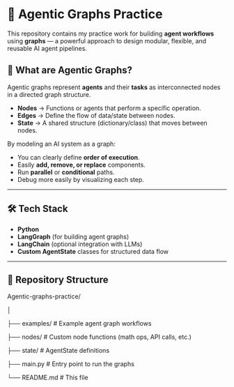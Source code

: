 # 🧠 Agentic Graphs Practice

This repository contains my practice work for building **agent workflows** using **graphs** — a powerful approach to design modular, flexible, and reusable AI agent pipelines.  

## 📌 What are Agentic Graphs?
Agentic graphs represent **agents** and their **tasks** as interconnected nodes in a directed graph structure.  
- **Nodes** → Functions or agents that perform a specific operation.  
- **Edges** → Define the flow of data/state between nodes.  
- **State** → A shared structure (dictionary/class) that moves between nodes.  

By modeling an AI system as a graph:
- You can clearly define **order of execution**.
- Easily **add, remove, or replace** components.
- Run **parallel** or **conditional** paths.
- Debug more easily by visualizing each step.

---

## 🛠 Tech Stack
- **Python**
- **LangGraph** (for building agent graphs)
- **LangChain** (optional integration with LLMs)
- **Custom AgentState** classes for structured data flow

---

## 📂 Repository Structure
Agentic-graphs-practice/

│

├── examples/ # Example agent graph workflows

├── nodes/ # Custom node functions (math ops, API calls, etc.)

├── state/ # AgentState definitions

├── main.py # Entry point to run the graphs

└── README.md # This file
